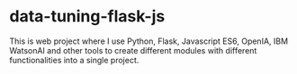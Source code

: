 # data-tuning-flask-js
This is web project where I use Python, Flask, Javascript ES6, OpenIA, IBM WatsonAI and  other tools to create different  modules with different functionalities into a single project.
